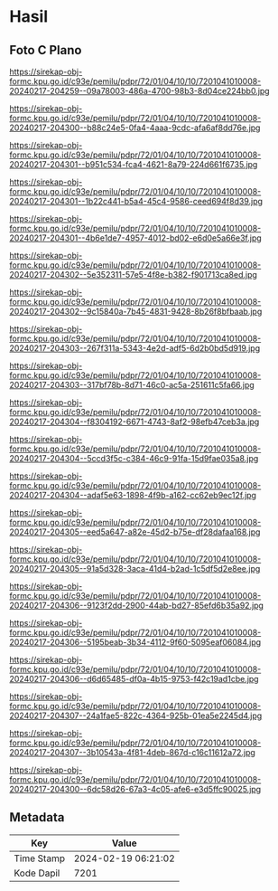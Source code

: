 # Hasil

## Foto C Plano

https://sirekap-obj-formc.kpu.go.id/c93e/pemilu/pdpr/72/01/04/10/10/7201041010008-20240217-204259--09a78003-486a-4700-98b3-8d04ce224bb0.jpg

https://sirekap-obj-formc.kpu.go.id/c93e/pemilu/pdpr/72/01/04/10/10/7201041010008-20240217-204300--b88c24e5-0fa4-4aaa-9cdc-afa6af8dd76e.jpg

https://sirekap-obj-formc.kpu.go.id/c93e/pemilu/pdpr/72/01/04/10/10/7201041010008-20240217-204301--b951c534-fca4-4621-8a79-224d661f6735.jpg

https://sirekap-obj-formc.kpu.go.id/c93e/pemilu/pdpr/72/01/04/10/10/7201041010008-20240217-204301--1b22c441-b5a4-45c4-9586-ceed694f8d39.jpg

https://sirekap-obj-formc.kpu.go.id/c93e/pemilu/pdpr/72/01/04/10/10/7201041010008-20240217-204301--4b6e1de7-4957-4012-bd02-e6d0e5a66e3f.jpg

https://sirekap-obj-formc.kpu.go.id/c93e/pemilu/pdpr/72/01/04/10/10/7201041010008-20240217-204302--5e352311-57e5-4f8e-b382-f901713ca8ed.jpg

https://sirekap-obj-formc.kpu.go.id/c93e/pemilu/pdpr/72/01/04/10/10/7201041010008-20240217-204302--9c15840a-7b45-4831-9428-8b26f8bfbaab.jpg

https://sirekap-obj-formc.kpu.go.id/c93e/pemilu/pdpr/72/01/04/10/10/7201041010008-20240217-204303--267f311a-5343-4e2d-adf5-6d2b0bd5d919.jpg

https://sirekap-obj-formc.kpu.go.id/c93e/pemilu/pdpr/72/01/04/10/10/7201041010008-20240217-204303--317bf78b-8d71-46c0-ac5a-251611c5fa66.jpg

https://sirekap-obj-formc.kpu.go.id/c93e/pemilu/pdpr/72/01/04/10/10/7201041010008-20240217-204304--f8304192-6671-4743-8af2-98efb47ceb3a.jpg

https://sirekap-obj-formc.kpu.go.id/c93e/pemilu/pdpr/72/01/04/10/10/7201041010008-20240217-204304--5ccd3f5c-c384-46c9-91fa-15d9fae035a8.jpg

https://sirekap-obj-formc.kpu.go.id/c93e/pemilu/pdpr/72/01/04/10/10/7201041010008-20240217-204304--adaf5e63-1898-4f9b-a162-cc62eb9ec12f.jpg

https://sirekap-obj-formc.kpu.go.id/c93e/pemilu/pdpr/72/01/04/10/10/7201041010008-20240217-204305--eed5a647-a82e-45d2-b75e-df28dafaa168.jpg

https://sirekap-obj-formc.kpu.go.id/c93e/pemilu/pdpr/72/01/04/10/10/7201041010008-20240217-204305--91a5d328-3aca-41d4-b2ad-1c5df5d2e8ee.jpg

https://sirekap-obj-formc.kpu.go.id/c93e/pemilu/pdpr/72/01/04/10/10/7201041010008-20240217-204306--9123f2dd-2900-44ab-bd27-85efd6b35a92.jpg

https://sirekap-obj-formc.kpu.go.id/c93e/pemilu/pdpr/72/01/04/10/10/7201041010008-20240217-204306--5195beab-3b34-4112-9f60-5095eaf06084.jpg

https://sirekap-obj-formc.kpu.go.id/c93e/pemilu/pdpr/72/01/04/10/10/7201041010008-20240217-204306--d6d65485-df0a-4b15-9753-f42c19ad1cbe.jpg

https://sirekap-obj-formc.kpu.go.id/c93e/pemilu/pdpr/72/01/04/10/10/7201041010008-20240217-204307--24a1fae5-822c-4364-925b-01ea5e2245d4.jpg

https://sirekap-obj-formc.kpu.go.id/c93e/pemilu/pdpr/72/01/04/10/10/7201041010008-20240217-204307--3b10543a-4f81-4deb-867d-c16c11612a72.jpg

https://sirekap-obj-formc.kpu.go.id/c93e/pemilu/pdpr/72/01/04/10/10/7201041010008-20240217-204300--6dc58d26-67a3-4c05-afe6-e3d5ffc90025.jpg


## Metadata

| Key        | Value               |
| ---------- | ------------------- |
| Time Stamp | 2024-02-19 06:21:02 |
| Kode Dapil | 7201                |



